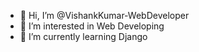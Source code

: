 - 👋 Hi, I’m @VishankKumar-WebDeveloper
- 👀 I’m interested in Web Developing
- 🌱 I’m currently learning Django

<!---
VishankKumar-WebDeveloper/VishankKumar-WebDeveloper is a ✨ special ✨ repository because its `README.md` (this file) appears on your GitHub profile.
You can click the Preview link to take a look at your changes.
--->
